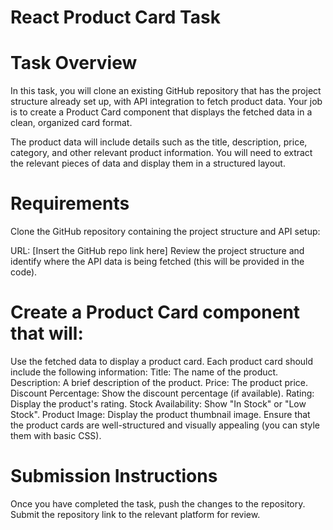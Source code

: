 # React Product Card Task
# Task Overview
In this task, you will clone an existing GitHub repository that has the project structure already set up, with API integration to fetch product data. Your job is to create a Product Card component that displays the fetched data in a clean, organized card format.

The product data will include details such as the title, description, price, category, and other relevant product information. You will need to extract the relevant pieces of data and display them in a structured layout.

# Requirements
Clone the GitHub repository containing the project structure and API setup:

URL: [Insert the GitHub repo link here]
Review the project structure and identify where the API data is being fetched (this will be provided in the code).

# Create a Product Card component that will:

Use the fetched data to display a product card.
Each product card should include the following information:
Title: The name of the product.
Description: A brief description of the product.
Price: The product price.
Discount Percentage: Show the discount percentage (if available).
Rating: Display the product's rating.
Stock Availability: Show "In Stock" or "Low Stock".
Product Image: Display the product thumbnail image.
Ensure that the product cards are well-structured and visually appealing (you can style them with basic CSS).

# Submission Instructions
Once you have completed the task, push the changes to the repository.
Submit the repository link to the relevant platform for review.
